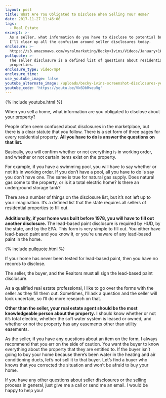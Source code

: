 ```yaml
---
layout: post
title: What Are You Obligated to Disclose When Selling Your Home?
date: 2017-11-27 11:46:00
tags:
  - Real Estate
excerpt: >-
  As a seller, what information do you have to disclose to potential buyers?
  I’ll clear up all the confusion around seller disclosures today.
enclosure: >-
  https://s3.amazonaws.com/vyralmarketing/Becky+Ivins/Videos/January+18%22/Oklahoma+City+Metro+Real+Estate+Agent-+Clearing+Confusion+Around+Seller+Disclosures.mp4
pullquote: >-
  The seller disclosure is a defined list of questions about residential
  properties.
enclosure_type: video/mp4
enclosure_time:
use_youtube_image: false
youtube_alternate_image: /uploads/becky-ivins-screenshot-disclosures-youtube.jpg
youtube_code: 'https://youtu.be/Vk6DbRveuRg'
---
```



{% include youtube.html %}

When you sell a home, what information are you obligated to disclose about your property?

People often seem confused about disclosures in the marketplace, but there is a clear statute that you follow. There is a set form of three pages for every residential property. **All you have to do is answer the questions on that list.**

Basically, you will confirm whether or not everything is in working order, and whether or not certain items exist on the property.

For example, if you have a swimming pool, you will have to say whether or not it’s in working order. If you don’t have a pool, all you have to do is say you don’t have one. The same is true for natural gas supply. Does natural gas come to the property, or is it a total electric home? Is there an underground storage tank?

There are a number of things on the disclosure list, but it’s not left up to your imagination. It’s a defined list that the state requires all sellers of residential properties to fill out.<br><br>**Additionally, if your home was built before 1978, you will have to fill out another disclosure.** The lead-based paint disclosure is required by HUD, by the state, and by the EPA. This form is very simple to fill out. You either have lead-based paint and you know it, or you’re unaware of any lead-based paint in the home.

{% include pullquote.html %}

If your home has never been tested for lead-based paint, then you have no records to disclose.

The seller, the buyer, and the Realtors must all sign the lead-based paint disclosure.

As a qualified real estate professional, I like to go over the forms with the seller as they fill them out. Sometimes, I’ll ask a question and the seller will look uncertain, so I’ll do more research on that.

**Other than the seller, your real estate agent should be the most knowledgeable person about the property.** I should know whether or not it’s total electric, whether the soft water system is leased or owned, and whether or not the property has any easements other than utility easements.

As the seller, if you have any questions about an item on the form, I always recommend that you err on the side of caution. You want the buyer to know everything about the property that they are entitled to. If the buyer isn’t going to buy your home because there’s been water in the heating and air conditioning ducts, let’s not sell it to that buyer. Let’s find a buyer who knows that you corrected the situation and won’t be afraid to buy your home.

If you have any other questions about seller disclosures or the selling process in general, just give me a call or send me an email. I would be happy to help you!